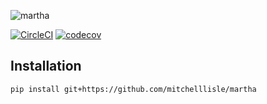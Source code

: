 ![martha](https://user-images.githubusercontent.com/18128531/38394881-8b12db68-3973-11e8-93f5-145701744ca9.png)

[![CircleCI](https://circleci.com/gh/mitchelllisle/martha.svg?style=svg)](https://circleci.com/gh/mitchelllisle/martha)
[![codecov](https://codecov.io/gh/mitchelllisle/martha/branch/master/graph/badge.svg)](https://codecov.io/gh/mitchelllisle/martha)

## Installation
```
pip install git+https://github.com/mitchelllisle/martha
```
